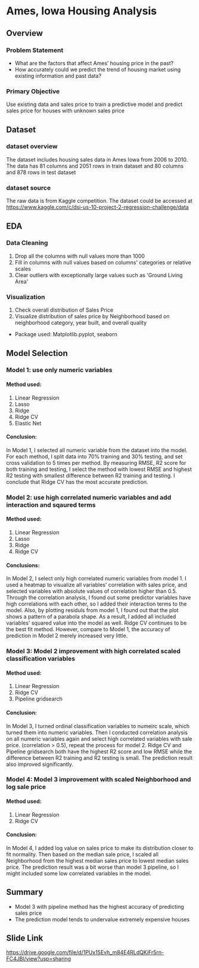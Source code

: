 # Ames, Iowa Housing Analysis

## Overview

### Problem Statement

- What are the factors that affect Ames’ housing price in the past?
- How accurately could we predict the trend of housing market using existing information and past data? 

### Primary Objective

Use existing data and sales price to train a predictive model and predict sales price for houses with unknown sales price

## Dataset

### dataset overview

The dataset includes housing sales data in Ames Iowa from 2006 to 2010. The data has 81 columns and 2051 rows in train dataset and 80 columns and 878 rows in test dataset


### dataset source

The raw data is from Kaggle competition. The dataset could be accessed at https://www.kaggle.com/c/dsi-us-10-project-2-regression-challenge/data

## EDA

### Data Cleaning

1. Drop all the columns with null values more than 1000
2. Fill in columns with null values based on columns' categories or relative scales
3. Clear outliers with exceptionally large values such as 'Ground Living Area'


### Visualization

1. Check overall distribution of Sales Price
2. Visualize distribution of sales price by Neighborhood based on neighborhood category, year built, and overall quality

- Package used: Matplotlib.pyplot, seaborn

## Model Selection

### Model 1: use only numeric variables

#### Method used:

1. Linear Regression
2. Lasso
3. Ridge
4. Ridge CV
5. Elastic Net

#### Conclusion:
In Model 1, I selected all numeric variable from the dataset into the model. For each method, I split data into 70% training and 30% testing, and set cross validation to 5 times per method. By measuring RMSE, R2 score for both training and testing, I select the method with lowest RMSE and highest R2 testing with smallest difference between R2 training and testing. I conclude that Ridge CV has the most accurate prediction.

### Model 2: use high correlated numeric variables and add interaction and sqaured terms

#### Method used:

1. Linear Regression
2. Lasso
3. Ridge
4. Ridge CV

#### Conclusions:
In Model 2, I select only high correlated numeric variables from model 1. I used a heatmap to visualize all variables' correlation with sales price, and selected variables with absolute values of correlation higher than 0.5. Through the correlation analysis, I found out some predictor variables have high correlations with each other, so I added their interaction terms to the model. Also, by plotting residuls from model 1, I found out that the plot shows a pattern of a parabola shape. As a result, I added all included variables' squared value into the model as well. Ridge CV continues to be the best fit method. However, compare to Model 1, the accuracy of prediction in Model 2 merely increased very little.

### Model 3: Model 2 improvement with high correlated scaled classification variables

#### Method used:

1. Linear Regression
2. Ridge CV
3. Pipeline gridsearch

#### Conclusion:

In Model 3, I turned ordinal classification variables to numeirc scale, which turned them into numeric variables. Then I conducted correlation analysis on all numeric variables again and select high correlated variables with sale price. (correlation > 0.5), repeat the process for model 2. Ridge CV and Pipeline gridsearch both have the highest R2 score and low RMSE while the difference between R2 training and R2 testing is small. The prediction result also improved significantly.

### Model 4: Model 3 improvement with scaled Neighborhood and log sale price

#### Method used:

1. Linear Regression
2. Ridge CV

####  Conclusion:

In Model 4, I added log value on sales price to make its distribution closer to fit normality. Then based on the median sale price, I scaled all Neighborhood from the highest median sales price to lowest median sales price. The prediction result was a bit worse than model 3 pipeline, so I might included some low correlated variables in the model.

## Summary 

- Model 3 with pipeline method has the highest accuracy of predicting sales price
- The prediction model tends to undervalue extremely expensive houses

## Slide Link

https://drive.google.com/file/d/1PUx15Evh_m84E4RLdQKiFr5rn-FC4JBl/view?usp=sharing
